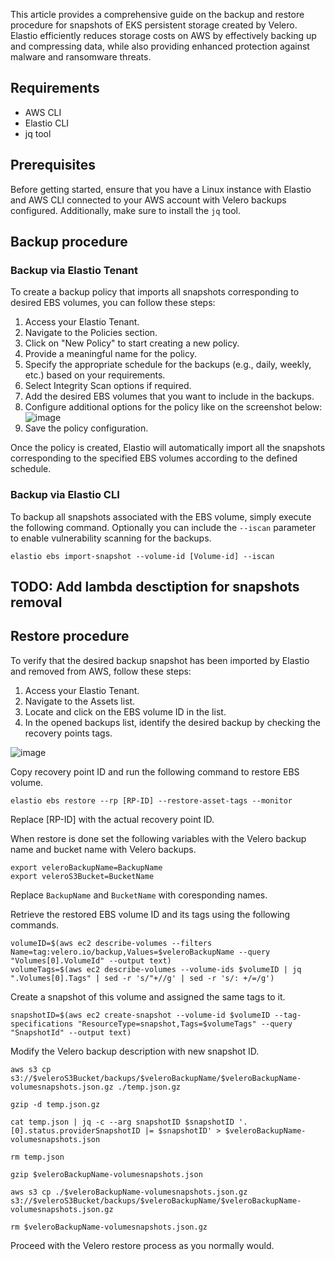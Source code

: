 This article provides a comprehensive guide on the backup and restore procedure for snapshots of EKS persistent storage created by Velero. 
Elastio efficiently reduces storage costs on AWS by effectively backing up and compressing data, while also providing enhanced protection against malware and ransomware threats.

## Requirements
- AWS CLI
- Elastio CLI
- jq tool

## Prerequisites
Before getting started, ensure that you have a Linux instance with Elastio and AWS CLI connected to your AWS account with Velero backups configured. Additionally, make sure to install the `jq` tool.

## Backup procedure

### Backup via Elastio Tenant
To create a backup policy that imports all snapshots corresponding to desired EBS volumes, you can follow these steps:

1. Access your Elastio Tenant.
2. Navigate to the Policies section.
3. Click on "New Policy" to start creating a new policy.
4. Provide a meaningful name for the policy.
5. Specify the appropriate schedule for the backups (e.g., daily, weekly, etc.) based on your requirements.
6. Select Integrity Scan options if required.
7. Add the desired EBS volumes that you want to include in the backups.
8. Configure additional options for the policy like on the screenshot below:
![image](https://github.com/elastio/contrib/assets/81738703/3f3e0103-806e-435e-870c-79b98caf5748)
9. Save the policy configuration.
   
Once the policy is created, Elastio will automatically import all the snapshots corresponding to the specified EBS volumes according to the defined schedule.

### Backup via Elastio CLI
To backup all snapshots associated with the EBS volume, simply execute the following command. Optionally you can include the `--iscan` parameter to enable vulnerability scanning for the backups.

```
elastio ebs import-snapshot --volume-id [Volume-id] --iscan
```

## TODO: Add lambda desctiption for snapshots removal

## Restore procedure
To verify that the desired backup snapshot has been imported by Elastio and removed from AWS, follow these steps:
1. Access your Elastio Tenant.
2. Navigate to the Assets list.
3. Locate and click on the EBS volume ID in the list.
4. In the opened backups list, identify the desired backup by checking the recovery points tags.

![image](https://github.com/elastio/contrib/assets/81738703/7a1eea5d-c5b3-4bad-a196-f0f22724feb3)

Copy recovery point ID and run the following command to restore EBS volume.

```
elastio ebs restore --rp [RP-ID] --restore-asset-tags --monitor
```
Replace [RP-ID] with the actual recovery point ID.

When restore is done set the following variables with the Velero backup name and bucket name with Velero backups.

```
export veleroBackupName=BackupName
export veleroS3Bucket=BucketName
```
Replace `BackupName` and `BucketName` with coresponding names.

Retrieve the restored EBS volume ID and its tags using the following commands.

```
volumeID=$(aws ec2 describe-volumes --filters Name=tag:velero.io/backup,Values=$veleroBackupName --query "Volumes[0].VolumeId" --output text)
volumeTags=$(aws ec2 describe-volumes --volume-ids $volumeID | jq ".Volumes[0].Tags" | sed -r 's/"+//g' | sed -r 's/: +/=/g')
```

Create a snapshot of this volume and assigned the same tags to it.

```
snapshotID=$(aws ec2 create-snapshot --volume-id $volumeID --tag-specifications "ResourceType=snapshot,Tags=$volumeTags" --query "SnapshotId" --output text)
```

Modify the Velero backup description with new snapshot ID.

```
aws s3 cp s3://$veleroS3Bucket/backups/$veleroBackupName/$veleroBackupName-volumesnapshots.json.gz ./temp.json.gz

gzip -d temp.json.gz

cat temp.json | jq -c --arg snapshotID $snapshotID '.[0].status.providerSnapshotID |= $snapshotID' > $veleroBackupName-volumesnapshots.json

rm temp.json

gzip $veleroBackupName-volumesnapshots.json

aws s3 cp ./$veleroBackupName-volumesnapshots.json.gz s3://$veleroS3Bucket/backups/$veleroBackupName/$veleroBackupName-volumesnapshots.json.gz 

rm $veleroBackupName-volumesnapshots.json.gz 
```

Proceed with the Velero restore process as you normally would.
